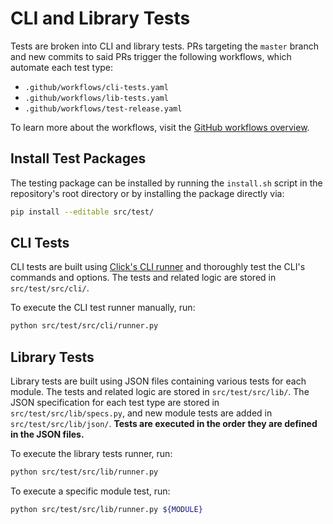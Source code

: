 # CLI and Library Tests

Tests are broken into CLI and library tests. PRs targeting the `master` branch
and new commits to said PRs trigger the following workflows, which automate each
test type:

- `.github/workflows/cli-tests.yaml`
- `.github/workflows/lib-tests.yaml`
- `.github/workflows/test-release.yaml`

To learn more about the workflows, visit the [GitHub workflows
overview](https://github.com/jefflester/minitrino/wiki/GitHub-Workflows).

## Install Test Packages

The testing package can be installed by running the `install.sh` script in the
repository's root directory or by installing the package directly via:

```sh
pip install --editable src/test/
```

## CLI Tests

CLI tests are built using [Click's CLI
runner](https://click.palletsprojects.com/en/8.1.x/testing/) and thoroughly test
the CLI's commands and options. The tests and related logic are stored in
`src/test/src/cli/`.

To execute the CLI test runner manually, run:

```sh
python src/test/src/cli/runner.py
```

## Library Tests

Library tests are built using JSON files containing various tests for each
module. The tests and related logic are stored in `src/test/src/lib/`. The JSON
specification for each test type are stored in `src/test/src/lib/specs.py`, and
new module tests are added in `src/test/src/lib/json/`. **Tests are executed in
the order they are defined in the JSON files.**

To execute the library tests runner, run:

```sh
python src/test/src/lib/runner.py
```

To execute a specific module test, run:

```sh
python src/test/src/lib/runner.py ${MODULE}
```
